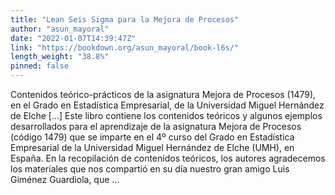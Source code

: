 ```yaml
---
title: "Lean Seis Sigma para la Mejora de Procesos"
author: "asun_mayoral"
date: "2022-01-07T14:39:47Z"
link: "https://bookdown.org/asun_mayoral/book-l6s/"
length_weight: "38.8%"
pinned: false
---
```


Contenidos teórico-prácticos de la asignatura Mejora de Procesos (1479), en el Grado en Estadística Empresarial, de la Universidad Miguel Hernández de Elche [...] Este libro contiene los contenidos teóricos y algunos ejemplos desarrollados para el aprendizaje de la asignatura Mejora de Procesos (código 1479) que se imparte en el 4º curso del Grado en Estadística Empresarial de la Universidad Miguel Hernández de Elche (UMH), en España. En la recopilación de contenidos teóricos, los autores agradecemos los materiales que nos compartió en su día nuestro gran amigo Luis Giménez Guardiola, que ...
